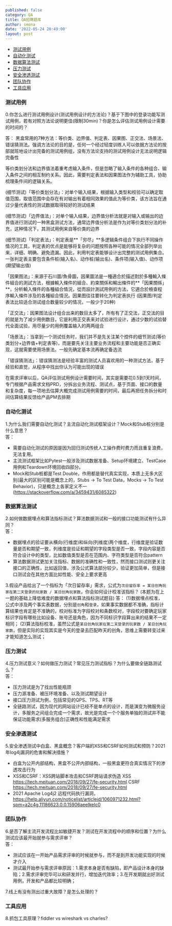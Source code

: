```yaml
---
published: false
category: QA
title: QA招聘题库
author: smona
date: '2022-05-24 20:49:00'
layout: post
---
```


- [测试用例](#测试用例)
- [自动化测试](#自动化测试)
- [数据算法测试](#数据算法测试)
- [压力测试](#压力测试)
- [安全渗透测试](#安全渗透测试)
- [团队协作](#团队协作)
- [工具应用](#工具应用)

### 测试用例
0.你怎么进行测试用例设计(测试用例设计的方法论)？基于下图中的登录功能写测试用例，若有对照方法论说明更佳(限制30min)？你是怎么评估测试用例设计需要的时间的？  

答：
黑盒常用的7种方法：等价类、边界值、判定表、因果图、正交法、场景法、错误猜测法。强调方法论的目的是，任何一个经过轻度训练人可以依据方法论的按部就班地设计出完备的测试用例组，没有方法论支持的测试用例设计无法说明逻辑完备性

等价类划分法和边界值法着重考虑输入条件，但是忽略了输入条件的各种组合、输入条件之间的相互制约关系。因此，需要判定表法和因果图法作为辅助工具，协助梳理条件间的逻辑关系。

(细节测试)「等价类划分法」：对单个输入结果，根据输入类型和校验可以确定取值范围，取值范围中会存在有对输出有着相同效果的值此为等价类，该方法旨在通过少量代表性的测试数据取得较好的测试结果

(细节测试)「边界值法」：对单个输入结果，边界值分析法就是对输入或输出的边界值进行测试的一种黑盒测试方法，通常边界值分析法是作为对等价类划分法的补充，这种情况下，其测试用例来自等价类的边界

(细节测试)「判定表法」：判定表是**「穷尽」**多逻辑条件组合下执行不同操作情况的工具，判定表的优点是能够将复杂的问题按照各种可能的情况全部列举出来，详细、明确、避免遗漏。因此，利用判定表能够设计出完整的测试用例集合。一张判定表主要包含条件桩(输入名)、动作桩(输出名)、条件项(输入值)、动作项(期望输出值)

「因果图法」：来源于石川圖/魚骨圖，因果圖法是一種適合於描述對於多種輸入條件組合的測試方法，根據輸入條件的組合、約束關係和輸出條件的**「因果關係」**，分析輸入條件的各種組合情況，從而設計測試用例的方法，它適合於檢查程序輸入條件涉及的各種組合情況。因果图往往要转化为判定表执行 (因果图/判定表法比较适合测试组合数量较少的情况，一般少于20种)

「正交法」：因果图法设计组合出来的数目太多了，所有有了正交法，正交法的目的就是为了减少用例数目，它是利用正交表来对试验进行设计，通过少数的试验替代全面试验，用尽量少的用例覆盖输入的两两组合

「场景法」：当拿到一个测试任务时，我们并不是先关注某个控件的细节测试(等价类划分+边界值+判定表等)，而是要先关注主要业务流程和主要功能是否正确实现，这就需要使用场景法。一般先确定基本流再确定备选流

「错误猜测法」：错误猜测法是经验丰富的测试人员喜欢用的一种测试方法，基于经验和直觉，从程序中找出你认为可能出现的错误

在需求评审以后，QA评估测试用例设计需要时间，其实是需要花0.5到1天时间，专门根据产品需求文档PRD，分拆出业务流程、测试点，基于页面、接口的数量和复杂度，每一项地去估算大概完成测试用例需要的时间，最后再把任务拆分和时间估算结果反馈给产品PM去排期

### 自动化测试
1.为什么我们需要自动化测试？主流自动化测试框架设计？Mock和Stub桩分别是什么意思？  
答：
- 需要自动化测试的原因是因为回归测试传统人工操作费时费力而且重复浪费，无法复用。
- 主流测试框架比如Pytest一般涉及测试数据准备、Setup环境建立、TestCase用例和Teardown环境回收四部分。
- Mock和Stub桩都是Test Double，作用都是替代真实实现，本质上无多大区别(最大的区别可能是概念上的，Stubs -> To Test Data，Mocks -> To Test Behavior)，只是概念上各家定义不一(https://stackoverflow.com/a/3459431/6085322)

### 数据算法测试
2.如何做数据埋点和算法指标测试？算法数据测试和一般的接口功能测试有什么异同？  
答：
- 数据埋点的验证要从横向(行维度)和纵向(列维度)两个维度，行维度是验证数量是否和期望一致，列维度是验证和期望的字段类型是否一致，字段内容是否符合设计中的类型，比如数值类型是否在范围内、字符类型是否符合pattern
- 算法数据测试更加关注指标、数据的准确性和一致性，然而接口测试则更关注接口的正确性，比如返回值，涉及公式算法部分较少，验证更加简单，但是接口测试会在其他方面比如性能、安全上要求更高

3.假设产品给出了一个指标为「次日留存率」需求，公式为`次日留存率 = 某日创角玩家在第二天登录的玩家数 / 某日创角玩家数`，你会如何设计校准该指标？
(本题为在上一题的基础上降低难度的数据埋点和算法指标测试题目)
答：
(1)数据埋点校准，公式中涉及两个事实表数据，分别是`创角`和`登录`，如果事实数据都不准确，指标计算结果也肯定是不准确的，校对标准为字段校对和条数校对，字段校对要确定玩家标识字段有哪些比如设备、账号还是角色，因为不同标识字段算出来的结果不一定相同；
(2)算法指标校准，虽然公式是`某日创角玩家在第二天登录的玩家数 / 某日创角玩家数`，但是实际的实现其实是今天的登录去匹配昨天的创角，思维上需要转变过来才能知道怎么测试；

### 压力测试
4.压力测试意义？如何做压力测试？常见压力测试指标？为什么要做全链路测试么？  
答：
- 压力测试是为了找出性能瓶颈
- 压力源准备、被压环境准备、以及测试期望设计
- 接口压力测试为例，包括常见的QPS、TPS、RT等
- 全链路测试，因为现代的网站设计已经不是单点的设计，而是演变为微服务设计，多服务之间组合完成一个需求，故光是完成一个个服务单独的测试并不能保证功能需求(多服务组合)正确性和性能满足需求

### 安全渗透测试
5.安全渗透测试中白盒、黑盒概念？客户端的XSS和CSRF如何测试和预防？2021年log4j漏洞的危害和解决措施？  
- 白盒为公开内部结构，黑盒不公开内部结构，一般黑盒更符合真实情况下的渗透攻击行为
- XSS和CSRF：XSS跨站脚本攻击和CSRF跨站请求伪造
XSS https://tech.meituan.com/2018/09/27/fe-security.html
CSRF https://tech.meituan.com/2018/09/27/fe-security.html
- 2021 Apache Log4j2 远程代码执行漏洞，https://help.aliyun.com/noticelist/articleid/1060971232.html?spm=a2c4g.11186623.0.0.15906aeeIkeIc0

### 团队协作
6.是否了解主流开发流程比如敏捷开发？测试在开发流程中的顺序和位置？为什么测试应该最开始就参与需求评审？  
答：
- 测试应该在一开始产品需求评审的时候就参与，而不是到开发功能实现的时候才介入
- 测试最开始参与需求评审原因：1.需求本身是否有缺陷，即产品设计本身的缺陷；2.需求评审完毕可以和研发并行，增加迭代效率；3.在开发期就出好测试用例，开发和产品都比较明确；

7.线上有没有测出过重大故障？是怎么处理的？  

### 工具应用
8.抓包工具原理？fiddler vs wireshark vs charles?  